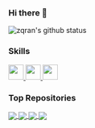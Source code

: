 ### Hi there 👋

![zqran's github status](https://github-readme-stats.vercel.app/api?username=zqran&show_icons=true&count_private=true&&hide=stars&theme=cobalt)

### Skills

<a href="https://github.com/zqran">
  <img width="30" heigth="30" src="https://cdn.jsdelivr.net/gh/devicons/devicon/icons/react/react-original.svg" />
</a>
<a href="https://github.com/zqran">
  <img width="30" heigth="30" src="https://cdn.jsdelivr.net/gh/devicons/devicon/icons/typescript/typescript-original.svg" />
</a>
<a href="https://github.com/zqran">
  <img width="30" heigth="30" src="https://cdn.jsdelivr.net/gh/devicons/devicon/icons/javascript/javascript-original.svg" />
</a>

### Top Repositories

<a href="https://github.com/toeverything/AFFiNE">
  <img align="center" src="https://github-readme-stats.vercel.app/api/pin/?username=zqran&repo=AFFiNE&theme=cobalt" />
</a>
<a href="https://github.com/toeverything/blocksuite">
  <img align="center" src="https://github-readme-stats.vercel.app/api/pin/?username=zqran&repo=blocksuite&theme=cobalt" />
</a>

<a href="https://github.com/ant-design/ant-design-mobile">
  <img align="center" src="https://github-readme-stats.vercel.app/api/pin/?username=zqran&repo=ant-design-mobile&theme=cobalt" />
</a>
<a href="https://github.com/reactjs/reactjs.org">
  <img align="center" src="https://github-readme-stats.vercel.app/api/pin/?username=zqran&repo=reactjs.org&theme=cobalt" />
</a>

<!--
**zqran/zqran** is a ✨ _special_ ✨ repository because its `README.md` (this file) appears on your GitHub profile.

Here are some ideas to get you started:

- 🔭 I’m currently working on ...
- 🌱 I’m currently learning ...
- 👯 I’m looking to collaborate on ...
- 🤔 I’m looking for help with ...
- 💬 Ask me about ...
- 📫 How to reach me: ...
- 😄 Pronouns: ...
- ⚡ Fun fact: ...
-->
